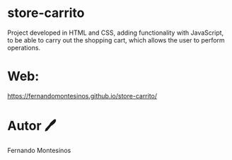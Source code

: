 # store-carrito

Project developed in HTML and CSS, adding functionality with JavaScript, to be able to carry out the shopping cart, which allows the user to perform operations. 

# Web:
https://fernandomontesinos.github.io/store-carrito/

# Autor 🖊

Fernando Montesinos


